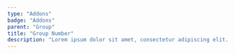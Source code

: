 ```yaml
---
type: "Addons"
badge: "Addons"
parent: "Group"
title: "Group Number"
description: "Lorem ipsum dolor sit amet, consectetur adipiscing elit. Nunc tempus laoreet leo sit amet iaculis."
---
```


<demo>
  <demovanilla src="vanilla/addons/group/group-number">
  </demovanilla>
</demo>
